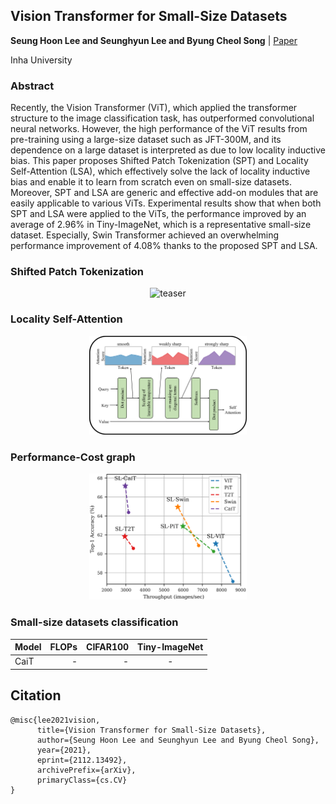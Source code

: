 ## Vision Transformer for Small-Size Datasets

**Seung Hoon Lee and Seunghyun Lee and Byung Cheol Song** | [Paper](https://arxiv.org/abs/2112.13492)

Inha University

### Abstract
Recently, the Vision Transformer (ViT), which applied the transformer structure to the image classification task, has outperformed convolutional neural networks. However, the high performance of the ViT results from pre-training using a large-size dataset such as JFT-300M, and its dependence on a large dataset is interpreted as due to low locality inductive bias. This paper proposes Shifted Patch Tokenization (SPT) and Locality Self-Attention (LSA), which effectively solve the lack of locality inductive bias and enable it to learn from scratch even on small-size datasets. Moreover, SPT and LSA are generic and effective add-on modules that are easily applicable to various ViTs. Experimental results show that when both SPT and LSA were applied to the ViTs, the performance improved by an average of 2.96% in Tiny-ImageNet, which is a representative small-size dataset. Especially, Swin Transformer achieved an overwhelming performance improvement of 4.08% thanks to the proposed SPT and LSA.

### Shifted Patch Tokenization

<div align="center">
  <img src="SPT.png" width="50%" title="" alt="teaser">
</div>

### Locality Self-Attention

<div align="center">
  </img><img src="LSA.png" width="50%" title="" alt="teaser"></img>
  </div>

### Performance-Cost graph

<div align="center">
  <img src="main.png" width="50%" title="" alt="teaser"></img>
</div>

### Small-size datasets classification
| Model      | FLOPs | CIFAR100 | Tiny-ImageNet |
|-----------|---------:|--------:|:-----------------:|
|CaiT |  -    | -   | -|

## Citation

```
@misc{lee2021vision,
      title={Vision Transformer for Small-Size Datasets}, 
      author={Seung Hoon Lee and Seunghyun Lee and Byung Cheol Song},
      year={2021},
      eprint={2112.13492},
      archivePrefix={arXiv},
      primaryClass={cs.CV}
}
```
